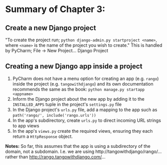 # Summary of Chapter 3:
## Create a new Django project
"To create the project run;
`python django-admin.py startproject <name>`,
where `<name>` is the name of the project you wish to create."
This is handled by PyCharm; File -> New Project... Django Project
## Creating a new Django app inside a project
1. PyCharm does not have a menu option for creating an app (e.g. `rango`) inside the project (e.g. `tangowithdjango`) and its own documentation recommends the same as the book:
`python manage.py startapp <appname>`
2. Inform the Django project about the new app by adding it to the `INSTALLED_APPS` tuple in the project's `settings.py` file
3. In the Django project's `urls.py` file, add a mapping to the app such as `path('rango/', include('rango.urls'))`
4. In the app's subdirectory, create `urls.py` to direct incoming URL strings to app views
5. In the app's `views.py` create the required views, ensuring they each return a `HttpResponse` object.

**Notes:** So far, this assumes that the app is using a subdirectory of the domain, not a subdomain. I.e. we are using http://tangowithdjango/rango/... rather than http://rango.tangowithdjango.com/...
